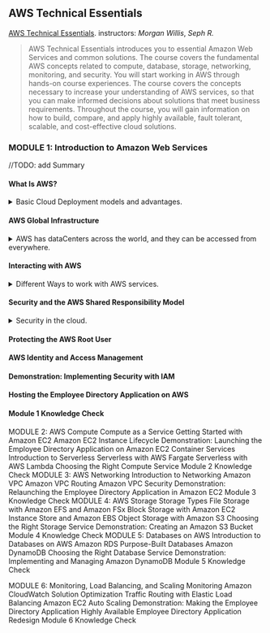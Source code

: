 <!--
ignore these words in spell check for this file
// cSpell:ignore Seph
 -->

## AWS Technical Essentials

[AWS Technical Essentials](https://explore.skillbuilder.aws/learn/course/1851/aws-technical-essentials). instructors: *Morgan Willis*, *Seph R.*

> AWS Technical Essentials introduces you to essential Amazon Web Services and common solutions. The course covers the fundamental AWS concepts related to compute, database, storage, networking, monitoring, and security. You will start working in AWS through hands-on course experiences. The course covers the concepts necessary to increase your understanding of AWS services, so that you can make informed decisions about solutions that meet business requirements. Throughout the course, you will gain information on how to build, compare, and apply highly available, fault tolerant, scalable, and cost-effective cloud solutions.

### MODULE 1: Introduction to Amazon Web Services

<!-- <details> -->
<summary>
//TODO: add Summary
</summary>


#### What Is AWS?

<details>
<summary>
Basic Cloud Deployment models and advantages.
</summary>

types of deployment models:
- On-premises - having physical hardware dedicated which belongs to the company, either in the company physical location or in a data center nearby. this requires paying to obtain that hardware and managing it.
- Cloud - getting the IT resources via the internet from a cloud provider (such as AWS), this means there is no need for the company to maintain its' own data centers and purchase hardware.
- Hybrid - a combination of both, connecting hardware that resides on-premises with resources on the cloud, can be part of a transition period or be caused by regulatory needs.

Running workloads On-Premises requires owning the hardware, configuring it and deploying the software, which can be time consuming and expensive. cloud resources can be provisioned on demand with pay-per-use pricing so there are less barriers to experiment, and the process can be completed more quickly. Using cloud compute resources also allows to focus on the unique parts of the project. the compute resources, the databases, backups and networking portions usually remain the same across projects and across businesses, so it makes sense to get them from an external source rather than spend special effort on setting them up.

Cloud computing offers six advantages:

- Pay-As-You-Go Model - getting resources from the cloud provider is priced based on usage, there is no need to buy expensive hardware that might not be fully utilized.
- Benefit from Massive Economics of Scale - Cloud Vendors are responsible to getting the hardware, and because they buying units in massive scales, they can get better prices than an individual company can. this allows them to offer lower prices in the "pay as you go" models.
- Stop Guessing Capacity - rather than overbuying hardware for an on-premises data center in order to be ready for demand spikes, cloud resources can be acquired immediately when extra capacity is needed, and can be released when the demand goes down.
- Increase Speed and Agility - Since resources are accessed over the internet, there is little waiting time between provisioning the resources and using them. there is no need to wait for shipping and installation like an on-premises data center.
- Realize Cost Savings - since the cloud vendor is responsible to hosting and maintaining the hardware, there are less costs of racking, powering, cooling (and other physical operations), and the company can focus on the core product.
- Go Global in Minutes - Cloud Vendors have data centers across the world, so if there is a need to deploy in a different region, it is easy to deploy the same stack at a different data center and get lower networking latency.





</details>

#### AWS Global Infrastructure

<details>
<summary>
AWS has dataCenters across the world, and they can be accessed from everywhere.
</summary>

(video)

redundancy for disaster recovery across Availability Zones and across Regions

choosing the aws region:
- compliance - the most important factor, are there regulatory controls dictating which region can be used?
- latency - the closer the region to the users, the better. closer proximity means higher speed.
- pricing - pricing can vary between regions (sometimes due to taxation structures).
- service availability - some services might not be available in all regions, especially when the service is new.

the global edge network (edge locations and region edge caches) - caching data closer to the end-user. **Amazon Cloud Front** can be used to cache data.

*Regions* are geographical regions, named after where they are and given an aws code. regions are independent from one another, and there is no automatic data transfer between them without the user setting it up. Regions consist of two or more *Availability Zones*, which are data centers spread across the region. they are remote from one another to avoid having them go down together.

Services can belong to different scopes: *Availability Zone*, *Region* or the *Global* level. global scoped services (such as **IAM**) are the same for all regions, other service might require you to choose a region and an Availability Zone, this might be done to set data durability and availability. For other services, AWS itself manages the placement in Availability Zones, and you only set the region.

A service should be highly available and resilient, which usually means that it should be deployed in more than one Availability Zone, so it can easily recover and provide service if one of aws data centers goes down.


</details>

#### Interacting with AWS

<details>
<summary>
Different Ways to work with AWS services.
</summary>

we can interact with the AWS resources in different way, via the management console (website), with the cli tool (scripting) or with software development kits that integrate with other software.

- AWS Management Console - website
- AWS CLI - command line interface
- AWS SDk - software development kit - for each programming language

the aws **Cloud Shell** is a service that provides CLI access from the web management console. the cli has the format of `aws <service> <commands>`.

</details>

#### Security and the AWS Shared Responsibility Model

<details>
<summary>
Security in the cloud.
</summary>

(video)

Security Concerns are divided between AWS the User. AWS is always responsible to the physical security, but depending on the service, AWS might be in charge of more or less parts of the security. for an **EC2** machine, aws is in charge of the underlying hardware and the virtualization, but the user is in charge of the installed OS, patches and controlling access to the resource. AWS offers many options to get security features on services, and usually, the user is responsible to the data security and controlling access to it.

The more "managed" services are, the more aws is responsible for them, S3 is a very managed solution with less user controlled security, while EC2 is a non-managed solution where the user has to manage much more.

> A key concept is that customers maintain complete control of their data and are responsible for managing the security related to their content. For example, you are responsible for the following:
> - Choosing a Region for AWS resources in accordance with data sovereignty regulations
> - Implementing data-protection mechanisms, such as encryption and scheduled backups
> - Using access control to limit who can access your data and AWS resources

</details>

#### Protecting the AWS Root User
#### AWS Identity and Access Management
#### Demonstration: Implementing Security with IAM
#### Hosting the Employee Directory Application on AWS
#### Module 1 Knowledge Check

</details>

MODULE 2: AWS Compute
Compute as a Service
Getting Started with Amazon EC2
Amazon EC2 Instance Lifecycle
Demonstration: Launching the Employee Directory Application on Amazon EC2
Container Services
Introduction to Serverless
Serverless with AWS Fargate
Serverless with AWS Lambda
Choosing the Right Compute Service
Module 2 Knowledge Check
MODULE 3: AWS Networking
Introduction to Networking
Amazon VPC
Amazon VPC Routing
Amazon VPC Security
Demonstration: Relaunching the Employee Directory Application in Amazon EC2
Module 3 Knowledge Check
MODULE 4: AWS Storage
Storage Types
File Storage with Amazon EFS and Amazon FSx
Block Storage with Amazon EC2 Instance Store and Amazon EBS
Object Storage with Amazon S3
Choosing the Right Storage Service
Demonstration: Creating an Amazon S3 Bucket
Module 4 Knowledge Check
MODULE 5: Databases on AWS
Introduction to Databases on AWS
Amazon RDS
Purpose-Built Databases
Amazon DynamoDB
Choosing the Right Database Service
Demonstration: Implementing and Managing Amazon DynamoDB
Module 5 Knowledge Check

MODULE 6: Monitoring, Load Balancing, and Scaling
Monitoring
Amazon CloudWatch
Solution Optimization
Traffic Routing with Elastic Load Balancing
Amazon EC2 Auto Scaling
Demonstration: Making the Employee Directory Application Highly Available
Employee Directory Application Redesign
Module 6 Knowledge Check